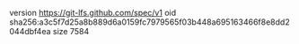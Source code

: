 version https://git-lfs.github.com/spec/v1
oid sha256:a3c5f7d25a8b889d6a0159fc7979565f03b448a695163466f8e8dd2044dbf4ea
size 7584
